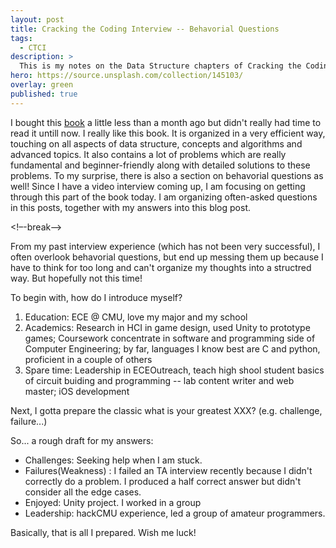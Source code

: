 ```yaml
---
layout: post
title: Cracking the Coding Interview -- Behavorial Questions
tags:
  - CTCI
description: >
  This is my notes on the Data Structure chapters of Cracking the Coding Interview.
hero: https://source.unsplash.com/collection/145103/
overlay: green
published: true
---
```


I bought this [book][book_url] a little less than a month ago but didn't really had time to read it untill now. I really like this book. It is organized in a very efficient way, touching on all aspects of data structure, concepts and algorithms and advanced topics. It also contains a lot of problems which are really fundamental and beginner-friendly along with detailed solutions to these problems. To my surprise, there is also a section on behavorial questions as well! Since I have a video interview coming up, I am focusing on getting through this part of the book today. I am organizing often-asked questions in this posts, together with my answers into this blog post.

<!–-break-–>

From my past interview experience (which has not been very successful), I often overlook behavorial questions, but end up messing them up because I have to think for too long and can't organize my thoughts into a structred way. But hopefully not this time!

To begin with, how do I introduce myself?
1. Education: ECE @ CMU, love my major and my school
2. Academics: Research in HCI in game design, used Unity to prototype games; Coursework concentrate in software and programming side of Computer Engineering; by far, languages I know best are C and python, proficient in a couple of others
3. Spare time: Leadership in ECEOutreach, teach high shool student basics of circuit buiding and programming -- lab content writer and web master; iOS development

Next, I gotta prepare the classic what is your greatest XXX? (e.g. challenge, failure...)

So... a rough draft for my answers:

* Challenges: Seeking help when I am stuck.
* Failures(Weakness) : I failed an TA interview recently because I didn't correctly do a problem. I produced a half correct answer but didn't consider all the edge cases.
* Enjoyed: Unity project. I worked in a group 
* Leadership: hackCMU experience, led a group of amateur programmers.

Basically, that is all I prepared. Wish me luck!


[book_url]:    https://www.amazon.com/gp/product/0984782850/ref=oh_aui_detailpage_o02_s00?ie=UTF8&psc=1